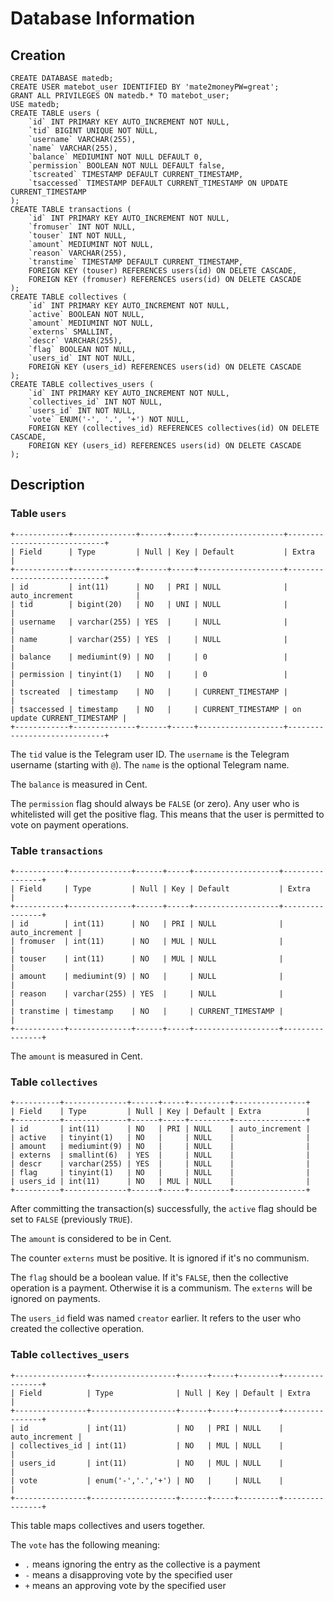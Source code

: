 # Database Information

## Creation

	CREATE DATABASE matedb;
	CREATE USER matebot_user IDENTIFIED BY 'mate2moneyPW=great';
	GRANT ALL PRIVILEGES ON matedb.* TO matebot_user;
	USE matedb;
	CREATE TABLE users (
		`id` INT PRIMARY KEY AUTO_INCREMENT NOT NULL,
		`tid` BIGINT UNIQUE NOT NULL,
		`username` VARCHAR(255),
		`name` VARCHAR(255),
		`balance` MEDIUMINT NOT NULL DEFAULT 0,
		`permission` BOOLEAN NOT NULL DEFAULT false,
		`tscreated` TIMESTAMP DEFAULT CURRENT_TIMESTAMP,
		`tsaccessed` TIMESTAMP DEFAULT CURRENT_TIMESTAMP ON UPDATE CURRENT_TIMESTAMP
	);
	CREATE TABLE transactions (
		`id` INT PRIMARY KEY AUTO_INCREMENT NOT NULL,
		`fromuser` INT NOT NULL,
		`touser` INT NOT NULL,
		`amount` MEDIUMINT NOT NULL,
		`reason` VARCHAR(255),
		`transtime` TIMESTAMP DEFAULT CURRENT_TIMESTAMP,
		FOREIGN KEY (touser) REFERENCES users(id) ON DELETE CASCADE,
		FOREIGN KEY (fromuser) REFERENCES users(id) ON DELETE CASCADE
	);
	CREATE TABLE collectives (
		`id` INT PRIMARY KEY AUTO_INCREMENT NOT NULL,
		`active` BOOLEAN NOT NULL,
		`amount` MEDIUMINT NOT NULL,
		`externs` SMALLINT,
		`descr` VARCHAR(255),
		`flag` BOOLEAN NOT NULL,
		`users_id` INT NOT NULL,
		FOREIGN KEY (users_id) REFERENCES users(id) ON DELETE CASCADE
	);
	CREATE TABLE collectives_users (
		`id` INT PRIMARY KEY AUTO_INCREMENT NOT NULL,
		`collectives_id` INT NOT NULL,
		`users_id` INT NOT NULL,
		`vote` ENUM('-', '.', '+') NOT NULL,
		FOREIGN KEY (collectives_id) REFERENCES collectives(id) ON DELETE CASCADE,
		FOREIGN KEY (users_id) REFERENCES users(id) ON DELETE CASCADE
	);

## Description

### Table `users`

	+------------+--------------+------+-----+-------------------+-----------------------------+
	| Field      | Type         | Null | Key | Default           | Extra                       |
	+------------+--------------+------+-----+-------------------+-----------------------------+
	| id         | int(11)      | NO   | PRI | NULL              | auto_increment              |
	| tid        | bigint(20)   | NO   | UNI | NULL              |                             |
	| username   | varchar(255) | YES  |     | NULL              |                             |
	| name       | varchar(255) | YES  |     | NULL              |                             |
	| balance    | mediumint(9) | NO   |     | 0                 |                             |
	| permission | tinyint(1)   | NO   |     | 0                 |                             |
	| tscreated  | timestamp    | NO   |     | CURRENT_TIMESTAMP |                             |
	| tsaccessed | timestamp    | NO   |     | CURRENT_TIMESTAMP | on update CURRENT_TIMESTAMP |
	+------------+--------------+------+-----+-------------------+-----------------------------+

The `tid` value is the Telegram user ID.
The `username` is the Telegram username (starting with `@`).
The `name` is the optional Telegram name.

The `balance` is measured in Cent.

The `permission` flag should always be `FALSE` (or zero).
Any user who is whitelisted will get the positive flag.
This means that the user is permitted to vote on payment operations.

### Table `transactions`

	+-----------+--------------+------+-----+-------------------+----------------+
	| Field     | Type         | Null | Key | Default           | Extra          |
	+-----------+--------------+------+-----+-------------------+----------------+
	| id        | int(11)      | NO   | PRI | NULL              | auto_increment |
	| fromuser  | int(11)      | NO   | MUL | NULL              |                |
	| touser    | int(11)      | NO   | MUL | NULL              |                |
	| amount    | mediumint(9) | NO   |     | NULL              |                |
	| reason    | varchar(255) | YES  |     | NULL              |                |
	| transtime | timestamp    | NO   |     | CURRENT_TIMESTAMP |                |
	+-----------+--------------+------+-----+-------------------+----------------+

The `amount` is measured in Cent.

### Table `collectives`

	+----------+--------------+------+-----+---------+----------------+
	| Field    | Type         | Null | Key | Default | Extra          |
	+----------+--------------+------+-----+---------+----------------+
	| id       | int(11)      | NO   | PRI | NULL    | auto_increment |
	| active   | tinyint(1)   | NO   |     | NULL    |                |
	| amount   | mediumint(9) | NO   |     | NULL    |                |
	| externs  | smallint(6)  | YES  |     | NULL    |                |
	| descr    | varchar(255) | YES  |     | NULL    |                |
	| flag     | tinyint(1)   | NO   |     | NULL    |                |
	| users_id | int(11)      | NO   | MUL | NULL    |                |
	+----------+--------------+------+-----+---------+----------------+

After committing the transaction(s) successfully,
the `active` flag should be set to `FALSE` (previously `TRUE`).

The `amount` is considered to be in Cent.

The counter `externs` must be positive. It is ignored if it's no communism.

The `flag` should be a boolean value. If it's `FALSE`,
then the collective operation is a payment.
Otherwise it is a communism.
The `externs` will be ignored on payments.

The `users_id` field was named `creator` earlier.
It refers to the user who created the collective operation.

### Table `collectives_users`

	+----------------+-------------------+------+-----+---------+----------------+
	| Field          | Type              | Null | Key | Default | Extra          |
	+----------------+-------------------+------+-----+---------+----------------+
	| id             | int(11)           | NO   | PRI | NULL    | auto_increment |
	| collectives_id | int(11)           | NO   | MUL | NULL    |                |
	| users_id       | int(11)           | NO   | MUL | NULL    |                |
	| vote           | enum('-','.','+') | NO   |     | NULL    |                |
	+----------------+-------------------+------+-----+---------+----------------+

This table maps collectives and users together.

The `vote` has the following meaning:
 - `.` means ignoring the entry as the collective is a payment
 - `-` means a disapproving vote by the specified user
 - `+` means an approving vote by the specified user

